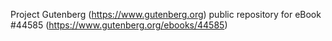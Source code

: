 Project Gutenberg (https://www.gutenberg.org) public repository for eBook #44585 (https://www.gutenberg.org/ebooks/44585)
